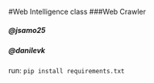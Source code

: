 #Web Intelligence class
###Web Crawler

##### @jsamo25
##### @danilevk

run: `pip install requirements.txt`